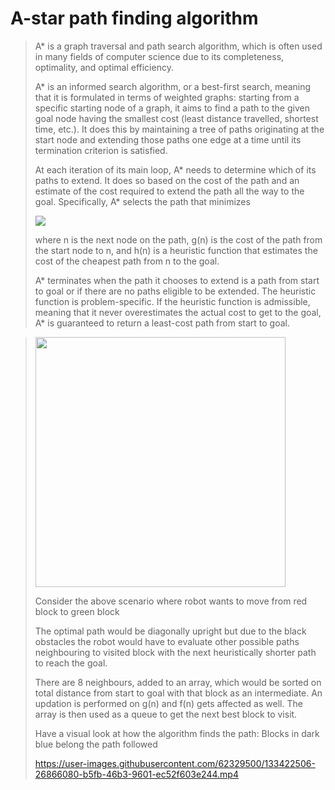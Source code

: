 # A-star path finding algorithm

>A* is a graph traversal and path search algorithm, which is often used in many fields of computer science due to its completeness, optimality, and optimal efficiency.
>
>A* is an informed search algorithm, or a best-first search, meaning that it is formulated in terms of weighted graphs: starting from a specific starting node of a graph, it aims to find a path to the given goal node having the smallest cost (least distance travelled, shortest time, etc.). It does this by maintaining a tree of paths originating at the start node and extending those paths one edge at a time until its termination criterion is satisfied.
>
>At each iteration of its main loop, A* needs to determine which of its paths to extend. It does so based on the cost of the path and an estimate of the cost required to extend the path all the way to the goal. Specifically, A* selects the path that minimizes
>
><img src="https://user-images.githubusercontent.com/62329500/135568953-0a379697-0b61-476c-ba7b-4a933903b8b9.png">
>
>where n is the next node on the path, g(n) is the cost of the path from the start node to n, and h(n) is a heuristic function that estimates the cost of the cheapest path from n to the goal.
>
>A* terminates when the path it chooses to extend is a path from start to goal or if there are no paths eligible to be extended. The heuristic function is problem-specific. If the heuristic function is admissible, meaning that it never overestimates the actual cost to get to the goal, A* is guaranteed to return a least-cost path from start to goal.

><img src="https://user-images.githubusercontent.com/62329500/135568413-84269f97-428c-4439-b064-ce8608ac60ea.png" height="400" width="400">
>
>Consider the above scenario where robot wants to move from red block to green block
>
>The optimal path would be diagonally upright but due to the black obstacles the robot would have to evaluate other possible paths neighbouring to visited block with the next heuristically shorter path to reach the goal.
>
>There are 8 neighbours, added to an array, which would be sorted on total distance from start to goal with that block as an intermediate. An updation is performed on g(n) and f(n) gets affected as well. The array is then used as a queue to get the next best block to visit.
>
>Have a visual look at how the algorithm finds the path: Blocks in dark blue belong the path followed
>
>https://user-images.githubusercontent.com/62329500/133422506-26866080-b5fb-46b3-9601-ec52f603e244.mp4
>
